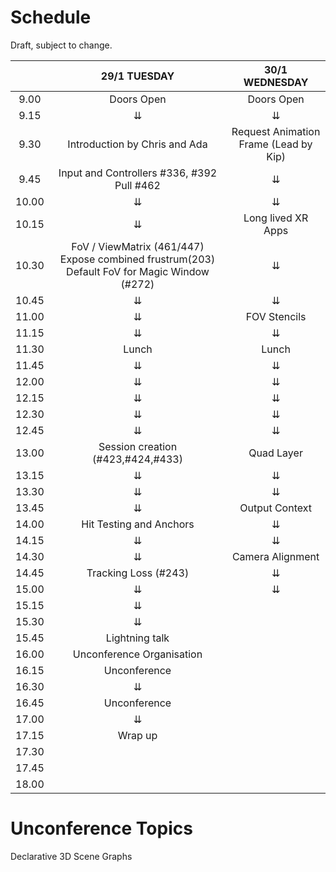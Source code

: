 # Schedule

Draft, subject to change.

|       |                                                29/1  TUESDAY                                               |        30/1 WEDNESDAY       |
|:-----:|:----------------------------------------------------------------------------------------------------------:|:---------------------------:|
|  9.00 |                                           Doors Open                                                       |       Doors Open        |
|  9.15 |                                                      ⇊                                                     |              ⇊              |
|  9.30 |                               Introduction by Chris and Ada                                                |      Request Animation Frame (Lead by Kip)     |
|  9.45 |              Input and Controllers #336, #392 Pull #462                                                    |              ⇊              |
| 10.00 |                                                      ⇊                                                     |              ⇊               |
| 10.15 |                                                      ⇊                                                     |     Long lived XR Apps         |
| 10.30 | FoV / ViewMatrix (461/447)        Expose combined frustrum(203)        Default FoV for Magic Window (#272) |              ⇊              |
| 10.45 |                                                      ⇊                                                     |              ⇊              |
| 11.00 |                                                      ⇊                                                     |         FOV Stencils        |
| 11.15 |                                                      ⇊                                                     |              ⇊              |
| 11.30 |                                                    Lunch                                                   |            Lunch            |
| 11.45 |                                                      ⇊                                                     |              ⇊              |
| 12.00 |                                                      ⇊                                                     |              ⇊              |
| 12.15 |                                                      ⇊                                                     |              ⇊              |
| 12.30 |                                                      ⇊                                                     |              ⇊              |
| 12.45 |                                                      ⇊                                                     |              ⇊              |
| 13.00 |                                      Session creation (#423,#424,#433)                                     |          Quad Layer         |
| 13.15 |                                                      ⇊                                                     |              ⇊              |
| 13.30 |                                                      ⇊                                                     |              ⇊              |
| 13.45 |                                                      ⇊                                                     |        Output Context       |
| 14.00 |                                           Hit Testing and Anchors                                          |              ⇊              |
| 14.15 |                                                      ⇊                                                     |              ⇊              |
| 14.30 |                                                      ⇊                                                     |       Camera Alignment      |
| 14.45 |                                            Tracking Loss (#243)                                            |              ⇊              |
| 15.00 |                                                      ⇊                                                     |              ⇊              |
| 15.15 |                                                      ⇊                                                     |                             |
| 15.30 |                                                      ⇊                                                     |                             |
| 15.45 |                                                      Lightning talk           |                             |
| 16.00 |                                                 Unconference Organisation                                                     |                             |
| 16.15 |                                                 Unconference                                                     |                             |
| 16.30 |                                                      ⇊                                         |                             |
| 16.45 |                                                 Unconference                                                     |                             |
| 17.00 |                                                      ⇊                                               |                             |
| 17.15 |                                                   Wrap up                                                     |                             |
| 17.30 |                                                                                                |                             |
| 17.45 |                                                                                                         |                             |
| 18.00 |                                                                                                     |                             |



# Unconference Topics

Declarative 3D Scene Graphs
